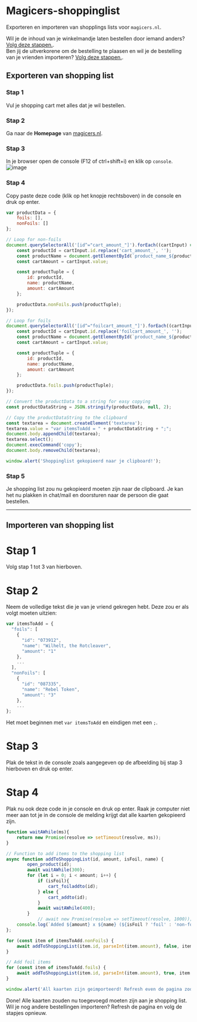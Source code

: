 # Magicers-shoppinglist
Exporteren en importeren van shopplings lists voor `magicers.nl`.

Wil je de inhoud van je winkelmandje laten bestellen door iemand anders? [Volg deze stappen.](#exporteren-van-shopping-list).  
Ben jij de uitverkorene om de bestelling te plaasen en wil je de bestelling van je vrienden importeren? [Volg deze stappen.](#importeren-van-shopping-list).

## Exporteren van shopping list

### Stap 1
Vul je shopping cart met alles dat je wil bestellen.

### Stap 2
Ga naar de **Homepage** van [magicers.nl](https://www.magicers.nl/home).

### Stap 3
In je browser open de console (F12 of ctrl+shift+i) en klik op `console`.
![image](https://github.com/QuintenDV/Magicers-shoppinglist/assets/9536846/264d7234-7cb8-4107-bcfe-16c26e9e86f0)

### Stap 4
Copy paste deze code (klik op het knopje rechtsboven) in de console en druk op enter.

```js
var productData = {
    foils: [],
    nonFoils: []
};

// Loop for non-foils
document.querySelectorAll('[id^="cart_amount_"]').forEach((cartInput) => {
    const productId = cartInput.id.replace('cart_amount_', '');
    const productName = document.getElementById(`product_name_${productId}`).value;
    const cartAmount = cartInput.value;

    const productTuple = {
        id: productId,
        name: productName,
        amount: cartAmount
    };

    productData.nonFoils.push(productTuple);
});

// Loop for foils
document.querySelectorAll('[id^="foilcart_amount_"]').forEach((cartInput) => {
    const productId = cartInput.id.replace('foilcart_amount_', '');
    const productName = document.getElementById(`product_name_${productId}`).value;
    const cartAmount = cartInput.value;

    const productTuple = {
        id: productId,
        name: productName,
        amount: cartAmount
    };

    productData.foils.push(productTuple);
});

// Convert the productData to a string for easy copying
const productDataString = JSON.stringify(productData, null, 2);

// Copy the productDataString to the clipboard
const textarea = document.createElement('textarea');
textarea.value = "var itemsToAdd = " + productDataString + ";";
document.body.appendChild(textarea);
textarea.select();
document.execCommand('copy');
document.body.removeChild(textarea);

window.alert('Shoppinglist gekopieerd naar je clipboard!');

```

### Stap 5

Je shopping list zou nu gekopieerd moeten zijn naar de clipboard. Je kan het nu plakken in chat/mail en doorsturen naar de persoon die gaat bestellen.
___

## Importeren van shopping list

# Stap 1

Volg stap 1 tot 3 van hierboven.

# Stap 2

Neem de volledige tekst die je van je vriend gekregen hebt. Deze zou er als volgt moeten uitzien:
```js
var itemsToAdd = {
  "foils": [
    {
      "id": "073912",
      "name": "Wilhelt, the Rotcleaver",
      "amount": "1"
    },
    ...
  ],
  "nonFoils": [
    {
      "id": "087335",
      "name": "Rebel Token",
      "amount": "3"
    },
    ...
};
```

Het moet beginnen met `var itemsToAdd` en eindigen met een `;`.

# Stap 3

Plak de tekst in de console zoals aangegeven op de afbeelding bij stap 3 hierboven en druk op enter.

# Stap 4
Plak nu ook deze code in je console en druk op enter. Raak je computer niet meer aan tot je in de console de melding krijgt dat alle kaarten gekopieerd zijn.


```js
function waitAWhile(ms){
    return new Promise(resolve => setTimeout(resolve, ms));
}

// Function to add items to the shopping list
async function addToShoppingList(id, amount, isFoil, name) {
        open_product(id);
        await waitAWhile(300);
        for (let i = 0; i < amount; i++) {
            if (isFoil){
                cart_foiladdto(id);
            } else {
                cart_addto(id);
            }
            await waitAWhile(400);
        }
            // await new Promise(resolve => setTimeout(resolve, 1000));
    console.log(`Added ${amount} x ${name} (${isFoil ? 'foil' : 'non-foil'}) ${id} to the shopping list.`);
};

for (const item of itemsToAdd.nonFoils) {
    await addToShoppingList(item.id, parseInt(item.amount), false, item.name);
}

// Add foil items
for (const item of itemsToAdd.foils) {
    await addToShoppingList(item.id, parseInt(item.amount), true, item.name);
}

window.alert('All kaarten zijn geimporteerd! Refresh even de pagina zodat er zeker niks kapot gaat.');

```

Done! Alle kaarten zouden nu toegevoegd moeten zijn aan je shopping list. Wil je nog andere bestellingen importeren? Refresh de pagina en volg de stapjes opnieuw.

